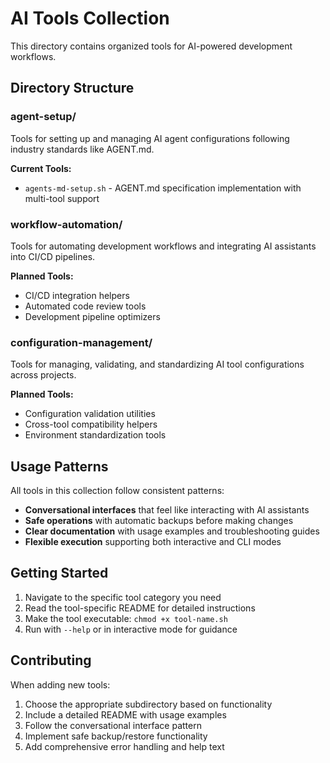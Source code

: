 # AI Tools Collection

This directory contains organized tools for AI-powered development workflows.

## Directory Structure

### agent-setup/

Tools for setting up and managing AI agent configurations following industry standards like AGENT.md.

**Current Tools:**

- `agents-md-setup.sh` - AGENT.md specification implementation with multi-tool support

### workflow-automation/

Tools for automating development workflows and integrating AI assistants into CI/CD pipelines.

**Planned Tools:**

- CI/CD integration helpers
- Automated code review tools
- Development pipeline optimizers

### configuration-management/

Tools for managing, validating, and standardizing AI tool configurations across projects.

**Planned Tools:**

- Configuration validation utilities
- Cross-tool compatibility helpers
- Environment standardization tools

## Usage Patterns

All tools in this collection follow consistent patterns:

- **Conversational interfaces** that feel like interacting with AI assistants
- **Safe operations** with automatic backups before making changes
- **Clear documentation** with usage examples and troubleshooting guides
- **Flexible execution** supporting both interactive and CLI modes

## Getting Started

1. Navigate to the specific tool category you need
2. Read the tool-specific README for detailed instructions
3. Make the tool executable: `chmod +x tool-name.sh`
4. Run with `--help` or in interactive mode for guidance

## Contributing

When adding new tools:

1. Choose the appropriate subdirectory based on functionality
2. Include a detailed README with usage examples
3. Follow the conversational interface pattern
4. Implement safe backup/restore functionality
5. Add comprehensive error handling and help text
